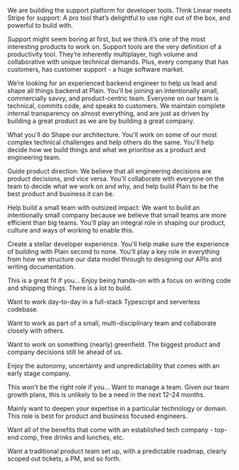 We are building the support platform for developer tools. Think Linear meets Stripe for support: A pro tool that’s delightful to use right out of the box, and powerful to build with.

Support might seem boring at first, but we think it’s one of the most interesting products to work on. Support tools are the very definition of a productivity tool. They’re inherently multiplayer, high volume and collaborative with unique technical demands. Plus, every company that has customers, has customer support - a huge software market.

We’re looking for an experienced backend engineer to help us lead and shape all things backend at Plain. You'll be joining an intentionally small, commercially savvy, and product-centric team. Everyone on our team is technical, commits code, and speaks to customers. We maintain complete internal transparency on almost everything, and are just as driven by building a great product as we are by building a great company.

What you'll do
Shape our architecture. You'll work on some of our most complex technical challenges and help others do the same. You'll help decide how we build things and what we prioritise as a product and engineering team.

Guide product direction: We believe that all engineering decisions are product decisions, and vice versa. You'll collaborate with everyone on the team to decide what we work on and why, and help build Plain to be the best product and business it can be.

Help build a small team with outsized impact: We want to build an intentionally small company because we believe that small teams are more efficient than big teams. You'll play an integral role in shaping our product, culture and ways of working to enable this.

Create a stellar developer experience. You'll help make sure the experience of building with Plain second to none. You'll play a key role in everything from how we structure our data model through to designing our APIs and writing documentation.

This is a great fit if you…
Enjoy being hands-on with a focus on writing code and shipping things. There is a lot to build.

Want to work day-to-day in a full-stack Typescript and serverless codebase.

Want to work as part of a small, multi-disciplinary team and collaborate closely with others.

Want to work on something (nearly) greenfield. The biggest product and company decisions still lie ahead of us.

Enjoy the autonomy, uncertainty and unpredictability that comes with an early stage company.

This won't be the right role if you…
Want to manage a team. Given our team growth plans, this is unlikely to be a need in the next 12-24 months.

Mainly want to deepen your expertise in a particular technology or domain. This role is best for product and business focused engineers.

Want all of the benefits that come with an established tech company - top-end comp, free drinks and lunches, etc.

Want a traditional product team set up, with a predictable roadmap, clearly scoped out tickets, a PM, and so forth.
